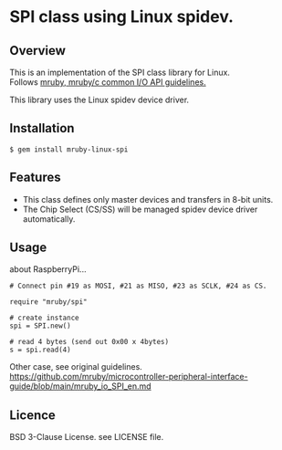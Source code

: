 # SPI class using Linux spidev.

## Overview

This is an implementation of the SPI class library for Linux.  
Follows [mruby, mruby/c common I/O API guidelines.](https://github.com/mruby/microcontroller-peripheral-interface-guide)

This library uses the Linux spidev device driver.

## Installation

    $ gem install mruby-linux-spi


## Features

  * This class defines only master devices and transfers in 8-bit units.
  * The Chip Select (CS/SS) will be managed spidev device driver automatically.

## Usage

about RaspberryPi...

```
# Connect pin #19 as MOSI, #21 as MISO, #23 as SCLK, #24 as CS.

require "mruby/spi"

# create instance
spi = SPI.new()

# read 4 bytes (send out 0x00 x 4bytes)
s = spi.read(4)
```

Other case, see original guidelines.  
https://github.com/mruby/microcontroller-peripheral-interface-guide/blob/main/mruby_io_SPI_en.md


## Licence

BSD 3-Clause License. see LICENSE file.